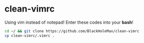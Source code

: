 # clean-vimrc
Using vim instead of notepad! Enter these codes into your **bash**! 
```bash
cd ~/ && git clone https://github.com/BlackHoleMax/clean-vimrc
cp clean-vimrc/.vimrc .
```
